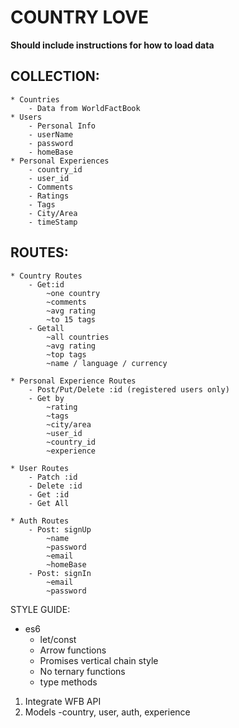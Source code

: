 # COUNTRY LOVE

**Should include instructions for how to load data**

## COLLECTION: 
	* Countries
		- Data from WorldFactBook
	* Users
		- Personal Info	
		- userName
		- password
		- homeBase
	* Personal Experiences
		- country_id
		- user_id
		- Comments	
		- Ratings
		- Tags
		- City/Area
		- timeStamp

## ROUTES:
	
	* Country Routes
		- Get:id 
			~one country
			~comments	
			~avg rating
			~to 15 tags
		- Getall
			~all countries
			~avg rating	
			~top tags
			~name / language / currency 

	* Personal Experience Routes
		- Post/Put/Delete :id (registered users only)	
		- Get by
			~rating
			~tags	
			~city/area
			~user_id
			~country_id
			~experience

	* User Routes
		- Patch :id
		- Delete :id
		- Get :id
		- Get All

	* Auth Routes
		- Post: signUp
			~name
			~password	
			~email
			~homeBase
		- Post: signIn
			~email
			~password	
		


STYLE GUIDE:

* es6	
	- let/const
	- Arrow functions
	- Promises vertical chain style
	- No ternary functions
	- type methods
	

1. Integrate WFB API
2. Models -country, user, auth, experience